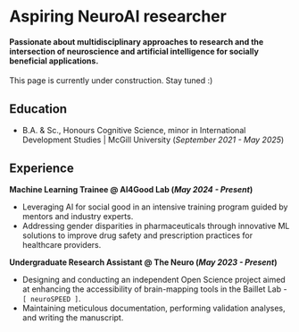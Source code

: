 # Aspiring NeuroAI researcher

#### Passionate about multidisciplinary approaches to research and the intersection of neuroscience and artificial intelligence for socially beneficial applications.

This page is currently under construction. Stay tuned :)

## Education
- B.A. & Sc., Honours Cognitive Science, minor in International Development Studies | McGill University (_September 2021 - May 2025_)

## Experience
**Machine Learning Trainee @ AI4Good Lab (_May 2024 - Present_)**
- Leveraging AI for social good in an intensive training program guided by mentors and industry experts.
- Addressing gender disparities in pharmaceuticals through innovative ML solutions to improve drug safety and prescription practices for healthcare providers.

**Undergraduate Research Assistant @ The Neuro (_May 2023 - Present_)**
- Designing and conducting an independent Open Science project aimed at enhancing the accessibility of brain-mapping tools in the Baillet Lab - `[ neuroSPEED ]`.
- Maintaining meticulous documentation, performing validation analyses, and writing the manuscript.


